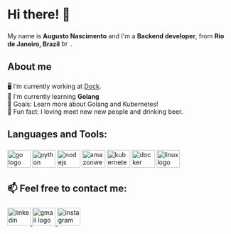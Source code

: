<h1 align="left">Hi there! 👋</h1>

###

<p align="left">My name is <strong>Augusto Nascimento</strong> and I'm a <strong>Backend developer</strong>, from <strong>Rio de Janeiro, Brazil</strong>
<img src="https://github.com/yammadev/flag-icons/blob/master/png/BR@2x.png" height="15" width="20" alt="brazil flag"/>.</p>

###

<h2 align="left">About me</h2>

###

<p align="left">🖥 I’m currently working at <a href="https://dock.tech/en/">Dock</a>.<br> 🌱 I'm currently learning <strong>Golang</strong><br> 🎯 Goals: Learn more about Golang and Kubernetes! <br> 🎲 Fun fact: I loving meet new new people and drinking beer.</p>

###

<h2 align="left">Languages and Tools:</h2>

###

<div align="left">
  <img src="https://cdn.jsdelivr.net/gh/devicons/devicon/icons/go/go-original.svg" height="40" width="52" alt="go logo"  />
  <img src="https://cdn.jsdelivr.net/gh/devicons/devicon/icons/python/python-original.svg" height="40" width="52" alt="python logo"  />
  <img src="https://cdn.jsdelivr.net/gh/devicons/devicon/icons/nodejs/nodejs-original.svg" height="40" width="52" alt="nodejs logo"  />
  <img src="https://cdn.jsdelivr.net/gh/devicons/devicon/icons/amazonwebservices/amazonwebservices-plain-wordmark.svg" height="40" width="52" alt="amazonwebservices logo"  />
  <img src="https://cdn.jsdelivr.net/gh/devicons/devicon/icons/kubernetes/kubernetes-plain.svg" height="40" width="52" alt="kubernetes logo"  />
  <img src="https://cdn.jsdelivr.net/gh/devicons/devicon/icons/docker/docker-original.svg" height="40" width="52" alt="docker logo"  />
  <img src="https://cdn.jsdelivr.net/gh/devicons/devicon/icons/linux/linux-original.svg" height="40" width="52" alt="linux logo"  />
</div>

###

<h2 align="left">📫 Feel free to contact me: </h2>

###

<div align="left">
  <a href="https://www.linkedin.com/in/augustonascimentos" target="_blank">
    <img src="https://raw.githubusercontent.com/maurodesouza/profile-readme-generator/master/src/assets/icons/social/linkedin/default.svg" width="52" height="40" alt="linkedin logo"  />
  </a>
  <a href="augustonascimentos@gmail.com" target="_blank">
    <img src="https://raw.githubusercontent.com/maurodesouza/profile-readme-generator/master/src/assets/icons/social/gmail/default.svg" width="52" height="40" alt="gmail logo"  />
  </a>
  <a href="https://www.instagram.com/augustonascimentos2/" target="_blank">
    <img src="https://raw.githubusercontent.com/maurodesouza/profile-readme-generator/master/src/assets/icons/social/instagram/default.svg" width="52" height="40" alt="instagram logo"  />
  </a>
</div>

###

